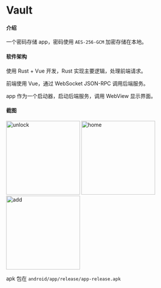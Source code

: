 # Vault

#### 介绍
一个密码存储 app，密码使用 `AES-256-GCM` 加密存储在本地。

#### 软件架构

使用 Rust + Vue 开发，Rust 实现主要逻辑，处理前端请求。

前端使用 Vue，通过 WebSocket JSON-RPC 调用后端服务。

app 作为一个启动器，启动后端服务，调用 WebView 显示界面。

#### 截图

<img alt="unlock" src="https://gitee.com/luoshuqi/vault/raw/master/screenshots/unlock.jpg" width="200px">
<img alt="home" src="https://gitee.com/luoshuqi/vault/raw/master/screenshots/home.jpg" width="200px">
<img alt="add" src="https://gitee.com/luoshuqi/vault/raw/master/screenshots/add.jpg" width="200px">

apk 包在 `android/app/release/app-release.apk`